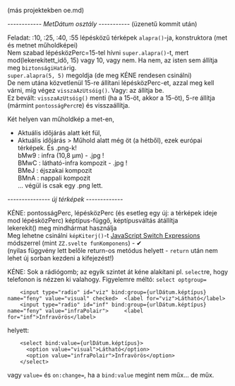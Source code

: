 (más projektekben oe.md)

*------------ MetDátum osztály -----------* (üzenetű kommit után)

Feladat: :10, :25, :40, :55 lépésközű térképek `alapra()`-ja, konstruktora (met és metnet műholdképei)  
Nem szabad lépésközPerc=15-tel hívni `super.alapra()`-t, mert mod(lekerekített_idő, 15) vagy 10, vagy nem. Ha nem, az isten sem állítja meg `biztonságiHatár`ig.  
`super.alapra(5, 5)` megoldja (de meg KÉNE rendesen csinálni)  
De nem utána közvetlenül 15-re állítani lépésközPerc-et, azzal meg kell várni, míg végez `visszaAzUtsóig()`. Vagy: az állítja be.  
Ez bevált: `visszaAzUtsóig()` menti (ha a 15-öt, akkor a 15-öt), 5-re állítja (mármint `pontosságPerc`re) és visszaállítja.  

Két helyen van műholdkép a met-en,
- Aktuális időjárás alatt két fül,
- Aktuális időjárás > Műhold alatt még öt (a hétből), ezek európai térképek. És .png-k!  
  bMw9 : infra (10,8 µm)   - .jpg !  
  BMwC : látható-infra kompozit  - .jpg !  
  BMeJ : éjszakai kompozit  
  BMnA : nappali kompozit  
... végül is csak egy .png lett.

*--------------- új térképek -------------*

KÉNE: pontosságPerc, lépésközPerc (és esetleg egy új: a térképek ideje mod lépésközPerc) képtípus-függő, képtípusváltás átállítja  
lekerekít() meg mindhármat használja  
Meg lehetne csinálni `képKiterj()`-t [JavaScript Switch Expressions](https://medium.com/@numberpicture/nugget-javascript-switch-expressions-e3bf059eefb0) módszerrel (mint `ZZ.svelte funKomponens`) - &#10004;  
(nyilas függvény lett belőle return-os metódus helyett - `return` után nem lehet új sorban kezdeni a kifejezést!)

KÉNE: Sok a rádiógomb; az egyik szintet át kéne alakítani pl. `select`re, hogy telefonon is nézzen ki valahogy. Figyelemre méltó: `select optgroup=`
``` 
    <input type="radio" id="viz" bind:group={urlDátum.képtípus} name="feny" value="visual" checked>  <label for="viz">Látható</label>
    <input type="radio" id="inf" bind:group={urlDátum.képtípus} name="feny" value="infraPolair">     <label for="inf">Infravörös</label>
```
 helyett:
```
    <select bind:value={urlDátum.képtípus}>
      <option value="visual">Látható</option>
      <option value="infraPolair">Infravörös</option>
    </select>
```
vagy `value=` és `on:change=`, ha a `bind:value` megint nem műx... de műx.  


